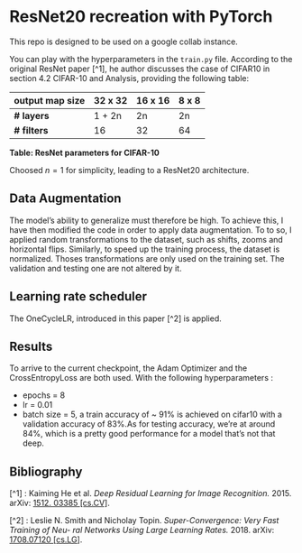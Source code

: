 # ResNet20 recreation with PyTorch

This repo is designed to be used on a google collab instance.

You can play with the hyperparameters in the `train.py` file. 
According to the original ResNet paper [^1], he author discusses the case of CIFAR10 in section 4.2 CIFAR-10 and Analysis, providing the following table:

| **output map size** | **32 x 32** | **16 x 16** | **8 x 8** |
|---------------------|-------------|-------------|-----------|
| **# layers**        | 1 + 2n      | 2n          | 2n        |
| **# filters**       | 16          | 32          | 64        |

**Table: ResNet parameters for CIFAR-10**

Choosed $n=1$ for simplicity, leading to a ResNet20 architecture.

## Data Augmentation
The model’s ability to generalize must therefore be high.
To achieve this, I have then modified the code in order to apply data augmentation. To to so, I applied random transformations to the dataset, such as shifts, zooms and horizontal flips. Similarly, to speed up the training process, the dataset is normalized. Thoses transformations are only used on the training set. The validation and testing one are not altered by it.

## Learning rate scheduler
The OneCycleLR, introduced in this paper [^2] is applied.

## Results
To arrive to the current checkpoint, the Adam Optimizer and the CrossEntropyLoss are both used. With the following hyperparameters : 
- epochs = 8
- lr = 0.01
- batch size = 5,
  a train accuracy of ~ 91% is achieved on cifar10 with a validation accuracy of 83%.As for testing accuracy, we’re at around 84%, which is a pretty good performance for a model that’s not that deep.
  
## Bibliography
[^1] : Kaiming He et al. *Deep Residual Learning for Image Recognition.* 2015. arXiv: [1512. 03385 [cs.CV]](https://arxiv.org/abs/1512.03385).

[^2] : Leslie N. Smith and Nicholay Topin. *Super-Convergence: Very Fast Training of Neu- ral Networks Using Large Learning Rates.* 2018. arXiv: [1708.07120 [cs.LG]](https://arxiv.org/abs/1708.07120).
